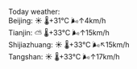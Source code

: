 Today weather:  
Beijing: ☀️   🌡️+31°C 🌬️↑4km/h  
Tianjin: ⛅️  🌡️+33°C 🌬️↑15km/h  
Shijiazhuang: ☀️   🌡️+33°C 🌬️↖15km/h  
Tangshan: ☀️   🌡️+33°C 🌬️↑17km/h  
